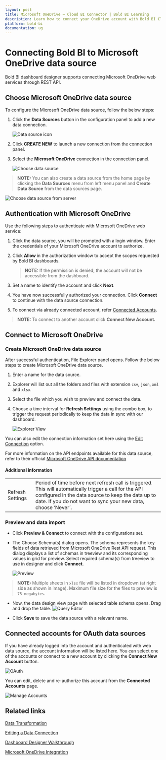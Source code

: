 ```yaml
---
layout: post
title: Microsoft OneDrive – Cloud BI Connector | Bold BI Learning
description: Learn how to connect your OneDrive account with Bold BI Cloud, read CSV, JSON, XML and XLSX files and create data source for widget configuration.
platform: bold-bi
documentation: ug
---
```


# Connecting Bold BI to Microsoft OneDrive data source
Bold BI dashboard designer supports connecting Microsoft OneDrive web services through REST API. 

## Choose Microsoft OneDrive data source
To configure the Microsoft OneDrive data source, follow the below steps:
1. Click the **Data Sources** button in the configuration panel to add a new data connection.

   ![Data source icon](/static/assets/working-with-datasource/data-connectors/images/common/DataSourcesIcon.png)

2. Click **CREATE NEW** to launch a new connection from the connection panel.
3. Select the **Microsoft OneDrive** connection in the connection panel.

   ![Choose data source](/static/assets/working-with-datasource/data-connectors/images/OneDrive/ChooseDS.png)

> **NOTE:**  You can also create a data source from the home page by clicking the **Data Sources** menu from left menu panel and **Create Data Source** from the data sources page.

   ![Choose data source from server](/static/assets/working-with-datasource/data-connectors/images/OneDrive/ChooseDS_server.png)

## Authentication with Microsoft OneDrive
Use the following steps to authenticate with Microsoft OneDrive web service:

1. Click the data source, you will be prompted with a login window. Enter the credentials of your Microsoft OneDrive account to authorize.
2. Click **Allow** in the authorization window to accept the scopes requested by Bold BI dashboards.

   > **NOTE:**  If the permission is denied, the account will not be accessible from the dashboard.

3. Set a name to identify the account and click **Next**. 
4. You have now successfully authorized your connection. Click **Connect** to continue with the data source connection.
5. To connect via already connected account, refer [Connected Accounts](/working-with-data-sources/data-connectors/ms-one-drive/#connected-accounts-for-oauth-data-sources).

> **NOTE:**  To connect to another account click **Connect New Account.**


## Connect to Microsoft OneDrive
### Create Microsoft OneDrive data source
After successful authentication, File Explorer panel opens. Follow the below steps to create Microsoft OneDrive data source.
1. Enter a name for the data source.
2. Explorer will list out all the folders and files with extension `csv`, `json`, `xml` and `xlsx`.
3. Select the file which you wish to preview and connect the data.
4. Choose a time interval for **Refresh Settings** using the combo box, to trigger the request periodically to keep the data in sync with our dashboard. 

    ![Explorer View](/static/assets/working-with-datasource/data-connectors/images/OneDrive/Explorer.png)

You can also edit the connection information set here using the [Edit Connection](/working-with-data-sources/editing-a-data-connection/) option.

For more information on the API endpoints available for this data source, refer to their official [Microsoft OneDrive API documentation](https://docs.microsoft.com/en-us/graph/auth-register-app-v2) 

#### Additional information
<table width="600">
<tr>
<td>
Refresh Settings
</td>
<td>
Period of time before next refresh call is triggered. This will automatically trigger a call for the API configured in the data source to keep the data up to date. If you do not want to sync your new data, choose ‘Never’.
</td>
</tr>
</table>

### Preview and data import
* Click **Preview & Connect** to connect with the configurations set.
* The Choose Schema(s) dialog opens. The schema represents the key fields of data retrieved from Microsoft OneDrive Rest API request. This dialog displays a list of schemas in treeview and its corresponding values in grid for preview. Select required schema(s) from treeview to use in designer and click **Connect**.

   ![Preview](/static/assets/working-with-datasource/data-connectors/images/common/ExcelPreview/Preview.png)

> **NOTE:**  Multiple sheets in `xlsx` file will be listed in dropdown (at right side as shown in image). Maximum file size for the files to preview is `75 megabytes`.

* Now, the data design view page with selected table schema opens. Drag and drop the table.
   ![Query Editor](/static/assets/working-with-datasource/data-connectors/images/common/ExcelPreview/QueryEditor.png)

* Click **Save** to save the data source with a relevant name.

## Connected accounts for OAuth data sources
If you have already logged into the account and authenticated with web data source, the account information will be listed here. You can select one of the accounts or connect to a new account by clicking the **Connect New Account** button.

   ![OAuth](/static/assets/working-with-datasource/data-connectors/images/OneDrive/OAuthDS.png)

You can edit, delete and re-authorize this account from the **Connected Accounts** page.

   ![Manage Accounts](/static/assets/working-with-datasource/data-connectors/images/OneDrive/ManageDS.png)

## Related links
[Data Transformation](/working-with-data-sources/data-modeling/joining-table/)

[Editing a Data Connection](/working-with-data-sources/editing-a-data-connection/)   

[Dashboard Designer Walkthrough](/getting-started/creating-dashboard/)

[Microsoft OneDrive Integration](https://www.boldbi.com/integrations/microsoft-onedrive?utm_source=syncfusion&utm_medium=documentation&utm_campaign=boldbimsonedriveintegration)